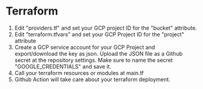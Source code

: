 # Terraform
1. Edit "providers.tf" and set your GCP project ID for the "bucket" attribute.
2. Edit "terraform.tfvars" and set your GCP Project ID for the "project" attribute
3. Create a GCP service account for your GCP Project and export/download the key as json. Upload the JSON file as a Github secret at the repository settings. Make sure to name the secret "GOOGLE_CREDENTIALS" and save it.
4. Call your terraform resources or modules at main.tf
5. Github Action will take care about your terraform deployment.